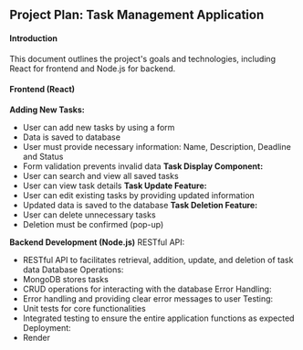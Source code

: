 ## Project Plan: Task Management Application

#### Introduction

This document outlines the project's goals and technologies, including React for frontend and Node.js for backend.

#### Frontend (React)
**Adding New Tasks:**
- User can add new tasks by using a form
- Data is saved to database
- User must provide necessary information: Name, Description, Deadline and Status
- Form validation prevents invalid data
**Task Display Component:**
- User can search and view all saved tasks
- User can view task details
**Task Update Feature:**
- User can edit existing tasks by providing updated information
- Updated data is saved to the database
**Task Deletion Feature:**
- User can delete unnecessary tasks
- Deletion must be confirmed (pop-up)

**Backend Development (Node.js)**
RESTful API:
- RESTful API to facilitates retrieval, addition, update, and deletion of task data
Database Operations:
- MongoDB stores tasks
- CRUD operations for interacting with the database
Error Handling:
- Error handling and providing clear error messages to user
Testing:
- Unit tests for core functionalities
- Integrated testing to ensure the entire application functions as expected
Deployment:
- Render
